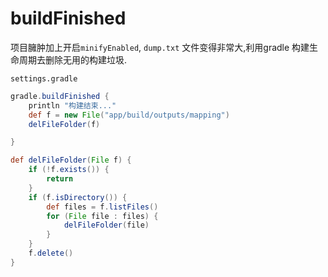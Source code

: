 

# buildFinished

项目臃肿加上开启`minifyEnabled`, `dump.txt` 文件变得非常大,利用gradle 构建生命周期去删除无用的构建垃圾.

`settings.gradle`

```groovy
gradle.buildFinished {
    println "构建结束..."
    def f = new File("app/build/outputs/mapping")
    delFileFolder(f)

}

def delFileFolder(File f) {
    if (!f.exists()) {
        return
    }
    if (f.isDirectory()) {
        def files = f.listFiles()
        for (File file : files) {
            delFileFolder(file)
        }
    }
    f.delete()
}
```


